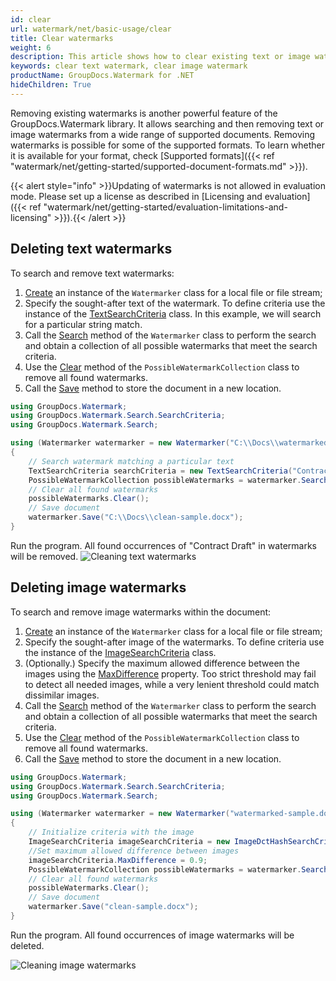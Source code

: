 ```yaml
---
id: clear
url: watermark/net/basic-usage/clear
title: Clear watermarks
weight: 6
description: This article shows how to clear existing text or image watermarks.
keywords: clear text watermark, clear image watermark
productName: GroupDocs.Watermark for .NET
hideChildren: True
---
```

Removing existing watermarks is another powerful feature of the GroupDocs.Watermark library. It allows searching and then removing text or image watermarks from a wide range of supported documents. Removing watermarks is possible for some of the supported formats. To learn whether it is available for your format, check [Supported formats]({{< ref "watermark/net/getting-started/supported-document-formats.md" >}}).

{{< alert style="info" >}}Updating of watermarks is not allowed in evaluation mode. Please set up a license as described in [Licensing and evaluation]({{< ref "watermark/net/getting-started/evaluation-limitations-and-licensing" >}}).{{< /alert >}}

## Deleting text watermarks

To search and remove text watermarks:
1. [Create](https://reference.groupdocs.com/net/watermark/groupdocs.watermark/watermarker/constructors/4) an instance of the `Watermarker` class for a local file or file stream;
2. Specify the sought-after text of the watermark. To define criteria use the instance of the [TextSearchCriteria](https://reference.groupdocs.com/watermark/net/groupdocs.watermark.search.searchcriteria/textsearchcriteria/) class. In this example, we will search for a particular string match.
3. Call the [Search](https://reference.groupdocs.com/watermark/net/groupdocs.watermark/watermarker/search/#search_1) method of the `Watermarker` class to perform the search and obtain a collection of all possible watermarks that meet the search criteria.
4. Use the [Clear](https://reference.groupdocs.com/watermark/net/groupdocs.watermark.common/removeonlylistbase-1/clear/) method of the `PossibleWatermarkCollection` class to remove all found watermarks.
5. Call the [Save](https://reference.groupdocs.com/net/watermark/groupdocs.watermark.watermarker/save/methods/4) method to store the document in a new location.

```csharp
using GroupDocs.Watermark;
using GroupDocs.Watermark.Search.SearchCriteria;
using GroupDocs.Watermark.Search;

using (Watermarker watermarker = new Watermarker("C:\\Docs\\watermarked-sample.docx"))
{
    // Search watermark matching a particular text
    TextSearchCriteria searchCriteria = new TextSearchCriteria("Contract Draft", false);
    PossibleWatermarkCollection possibleWatermarks = watermarker.Search(searchCriteria);    
    // Clear all found watermarks
    possibleWatermarks.Clear();
    // Save document
    watermarker.Save("C:\\Docs\\clean-sample.docx");
}
```
Run the program. All found occurrences of "Contract Draft" in watermarks will be removed.
![Cleaning text watermarks](/watermark/net/images/watermarking/clean-text.png)

## Deleting image watermarks

To search and remove image watermarks within the document:
1. [Create](https://reference.groupdocs.com/net/watermark/groupdocs.watermark/watermarker/constructors/4) an instance of the `Watermarker` class for a local file or file stream;
2. Specify the sought-after image of the watermarks. To define criteria use the instance of the [ImageSearchCriteria](https://reference.groupdocs.com/watermark/net/groupdocs.watermark.search.searchcriteria/imagesearchcriteria/) class.
3. (Optionally.) Specify the maximum allowed difference between the images using the [MaxDifference](https://reference.groupdocs.com/watermark/net/groupdocs.watermark.search.searchcriteria/imagesearchcriteria/maxdifference/) property. Too strict threshold may fail to detect all needed images, while a very lenient threshold could match dissimilar images.
4. Call the [Search](https://reference.groupdocs.com/watermark/net/groupdocs.watermark/watermarker/search/#search_1) method of the `Watermarker` class to perform the search and obtain a collection of all possible watermarks that meet the search criteria.
5. Use the [Clear](https://reference.groupdocs.com/watermark/net/groupdocs.watermark.common/removeonlylistbase-1/clear/) method of the `PossibleWatermarkCollection` class to remove all found watermarks.
6. Call the [Save](https://reference.groupdocs.com/net/watermark/groupdocs.watermark.watermarker/save/methods/4) method to store the document in a new location.

```csharp
using GroupDocs.Watermark;
using GroupDocs.Watermark.Search.SearchCriteria;
using GroupDocs.Watermark.Search;

using (Watermarker watermarker = new Watermarker("watermarked-sample.docx"))
{
    // Initialize criteria with the image    
    ImageSearchCriteria imageSearchCriteria = new ImageDctHashSearchCriteria("logo.png");
    //Set maximum allowed difference between images
    imageSearchCriteria.MaxDifference = 0.9;
    PossibleWatermarkCollection possibleWatermarks = watermarker.Search(imageSearchCriteria);
    // Clear all found watermarks
    possibleWatermarks.Clear();
    // Save document
    watermarker.Save("clean-sample.docx");
}

```
Run the program. All found occurrences of image watermarks will be deleted.

![Cleaning image watermarks](/watermark/net/images/watermarking/clean-image.png)

